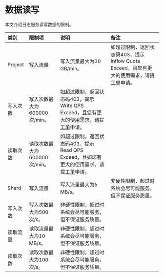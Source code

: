 # 数据读写

本文介绍日志服务读写数据的限制。

|类别|限制项|说明|备注|
|:-|:--|:-|:-|
|Project|写入流量|写入流量最大为30 GB/min。|如超过限制，返回状态码403，提示Inflow Quota Exceed，且您有更大的使用需求，请提[工单](https://selfservice.console.aliyun.com/ticket/category/sls/today)申请。|
|写入次数|写入次数最大为600000次/min。|如超过限制，返回状态码403，提示Write QPS Exceed，且您有更大的使用需求，请提[工单](https://selfservice.console.aliyun.com/ticket/category/sls/today)申请。|
|读取次数|读取次数最大为600000次/min。|如超过限制，返回状态码403，提示Read QPS Exceed，且如您有更大的使用需求，请提[工单](https://selfservice.console.aliyun.com/ticket/category/sls/today)申请。|
|Shard|写入流量|写入流量最大为5 MB/s。|非硬性限制，超过时系统会尽可能服务，但不保证服务质量。|
|写入次数|写入次数最大为500次/s。|非硬性限制，超过时系统会尽可能服务，但不保证服务质量。|
|读取流量|读取流量最大为10 MB/s。|非硬性限制，超过时系统会尽可能服务，但不保证服务质量。|
|读取次数|读取次数最大为100次/s。|非硬性限制，超过时系统会尽可能服务，但不保证服务质量。|

